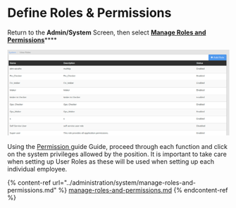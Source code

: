 # Define Roles & Permissions

Return to the **Admin/System** Screen, then select [**Manage Roles and Permissions**](../administration/system/manage-roles-and-permissions.md)****

![](<../../.gitbook/assets/roles list.png>)

Using the [Permission ](define-roles-and-permissions.md)guide Guide, proceed through each function and click on the system privileges allowed by the position. It is important to take care when setting up User Roles as these will be used when setting up each individual employee.

{% content-ref url="../administration/system/manage-roles-and-permissions.md" %}
[manage-roles-and-permissions.md](../administration/system/manage-roles-and-permissions.md)
{% endcontent-ref %}

